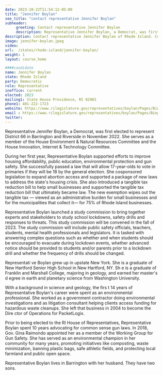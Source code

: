 ```yaml
---
date: 2023-10-22T11:54:12-05:00
title: "Jennifer Boylan"
seo_title: "contact representative Jennifer Boylan"
subheader:
     greeting: Contact representative Jennifer Boylan
     description: Representative Jennifer Boylan, a Democrat, was first elected to represent District 66 in Barrington and Riverside in November 2022. She serves as a member of the House Environment & Natural Resources Committee and the House Innovation, Internet & Technology Committee.
description: Contact representative Jennifer Boylan of Rhode Island. Contact information for Jennifer Boylan includes email address, phone number, and mailing address.
image: jennifer-boylan.jpeg
video:
url:  /states/rhode-island/jennifer-boylan/
weight: 1
layout: course_home

####candidate
name: Jennifer Boylan
state: Rhode Island
party: Democratic
role: Representative
inoffice: current
elected: 2023
mailing1: State House Providence, RI 02903
phone1: 401-222-1723
website: https://www.rilegislature.gov/representatives/boylan/Pages/Biography.aspx/
email : https://www.rilegislature.gov/representatives/boylan/Pages/Biography.aspx/
twitter:
---
```


Representative Jennifer Boylan, a Democrat, was first elected to represent District 66 in Barrington and Riverside in November 2022. She serves as a member of the House Environment & Natural Resources Committee and the House Innovation, Internet & Technology Committee.

During her first year, Representative Boylan supported efforts to improve housing affordability, public education, environmental protection and gun safety. She successfully passed a law that will allow 17-year-olds to vote in primaries if they will be 18 by the general election. She cosponsored legislation to expand abortion access and supported a package of new laws to address the state's housing crisis.  She also introduced a tangible tax reduction bill to help small businesses and supported the tangible tax reduction bill that ultimately became law. The new exemption wipes out the tangible tax — viewed as an administrative burden for small businesses and for the municipalities that collect it— for 75% of Rhode Island businesses.

Representative Boylan launched a study commission to bring together experts and stakeholders to study school lockdowns, safety drills and responses to threats. This study commission will be convened in the fall of 2023.  The study commission will include public safety officials, teachers, students, mental health professionals and legislators. It is tasked with answering complex questions such as whether and when students should be encouraged to evacuate during lockdown events, whether advanced notice should be provided to students and/or parents prior to a lockdown drill and whether the frequency of drills should be changed.

Representati ve Boylan grew up in upstate New York. She is a graduate of New Hartford Senior High School in New Hartford, NY. Sh e is a graduate of Franklin and Marshall College, majoring in geology, and earned her master's d egree in earth and planetary science from Washington University.

With a background in science and geology, the firs t 14 years of Representative Boylan's career were spent as an environmental professional. She worked as a government contractor doing environmental investigations and as litigation consultant helping clients access funding for hazardous waste cleanups. She left that business in 2004 to become the Dire ctor of Operations for PacketLogix.

Prior to being elected to the RI House of Representatives, Representative Boylan spent 10 years advocating for common sense gun laws. In 2018, Gov. Gina Raimondo appointed her as a member of the Working Group for Gun Safety. She has served as an environmental champion in her community for many years, promoting initiatives like composting, waste minimization, banning plastic bags, safe athletic fields, and protecting local farmland and public open space.

Representative Boylan lives in Barrington with her husband. They have two sons.

